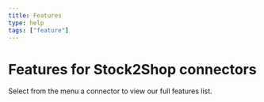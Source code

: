 ```yaml
---
title: Features
type: help
tags: ["feature"]
---
```


# Features for Stock2Shop connectors
Select from the menu a connector to view our full features list.



    


